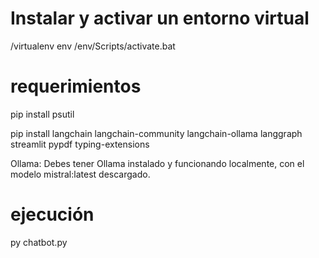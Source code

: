 # Instalar y activar un entorno virtual
/virtualenv env         /env/Scripts/activate.bat

# requerimientos
pip install psutil

pip install langchain langchain-community langchain-ollama langgraph streamlit pypdf typing-extensions

Ollama: Debes tener Ollama instalado y funcionando localmente, con el modelo mistral:latest descargado.

# ejecución
py chatbot.py


